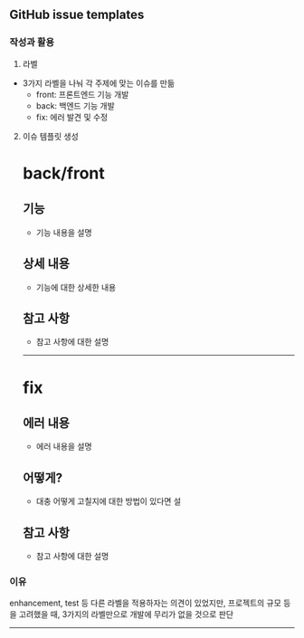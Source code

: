 ## GitHub issue templates

### 작성과 활용
1. 라벨
- 3가지 라벨을 나눠 각 주제에 맞는 이슈를 만듦
	- front: 프론트엔드 기능 개발
	- back: 백엔드 기능 개발
	- fix: 에러 발견 및 수정

2. 이슈 템플릿 생성
	# back/front

	## 기능

	- 기능 내용을 설명

	## 상세 내용

	- 기능에 대한 상세한 내용

	## 참고 사항

	- 참고 사항에 대한 설명
	---
	# fix

	## 에러 내용

	- 에러 내용을 설명

	## 어떻게?

	- 대충 어떻게 고칠지에 대한 방법이 있다면 설

	## 참고 사항

	- 참고 사항에 대한 설명

### 이유
enhancement, test 등 다른 라벨을 적용하자는 의견이 있었지만, 프로젝트의 규모 등을 고려했을 때, 3가지의 라벨만으로 개발에 무리가 없을 것으로 판단

---